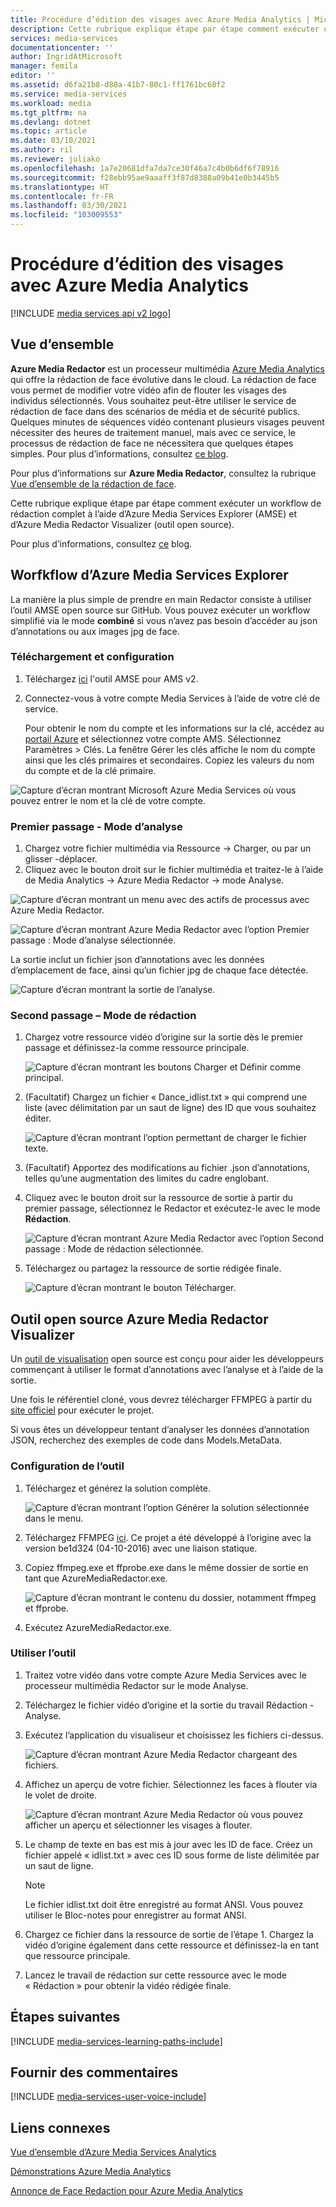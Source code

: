 ```yaml
---
title: Procédure d’édition des visages avec Azure Media Analytics | Microsoft Docs
description: Cette rubrique explique étape par étape comment exécuter un workflow de rédaction complet à l’aide d’Azure Media Services Explorer (AMSE) et d’Azure Media Redactor Visualizer (outil open source).
services: media-services
documentationcenter: ''
author: IngridAtMicrosoft
manager: femila
editor: ''
ms.assetid: d6fa21b8-d80a-41b7-80c1-ff1761bc68f2
ms.service: media-services
ms.workload: media
ms.tgt_pltfrm: na
ms.devlang: dotnet
ms.topic: article
ms.date: 03/10/2021
ms.author: ril
ms.reviewer: juliako
ms.openlocfilehash: 1a7e20681dfa7da7ce30f46a7c4b0b6df6f78916
ms.sourcegitcommit: f28ebb95ae9aaaff3f87d8388a09b41e0b3445b5
ms.translationtype: HT
ms.contentlocale: fr-FR
ms.lasthandoff: 03/30/2021
ms.locfileid: "103009553"
---
```

# <a name="redact-faces-with-azure-media-analytics-walkthrough"></a>Procédure d’édition des visages avec Azure Media Analytics

[!INCLUDE [media services api v2 logo](./includes/v2-hr.md)]

## <a name="overview"></a>Vue d’ensemble

**Azure Media Redactor** est un processeur multimédia [Azure Media Analytics](./legacy-components.md) qui offre la rédaction de face évolutive dans le cloud. La rédaction de face vous permet de modifier votre vidéo afin de flouter les visages des individus sélectionnés. Vous souhaitez peut-être utiliser le service de rédaction de face dans des scénarios de média et de sécurité publics. Quelques minutes de séquences vidéo contenant plusieurs visages peuvent nécessiter des heures de traitement manuel, mais avec ce service, le processus de rédaction de face ne nécessitera que quelques étapes simples. Pour plus d’informations, consultez [ce blog](https://azure.microsoft.com/blog/azure-media-redactor/).

Pour plus d’informations sur **Azure Media Redactor**, consultez la rubrique [Vue d’ensemble de la rédaction de face](media-services-face-redaction.md).

Cette rubrique explique étape par étape comment exécuter un workflow de rédaction complet à l’aide d’Azure Media Services Explorer (AMSE) et d’Azure Media Redactor Visualizer (outil open source).

Pour plus d’informations, consultez [ce](https://azure.microsoft.com/blog/redaction-preview-available-globally) blog.

## <a name="azure-media-services-explorer-workflow"></a>Worfkflow d’Azure Media Services Explorer

La manière la plus simple de prendre en main Redactor consiste à utiliser l’outil AMSE open source sur GitHub. Vous pouvez exécuter un workflow simplifié via le mode **combiné** si vous n’avez pas besoin d’accéder au json d’annotations ou aux images jpg de face.

### <a name="download-and-setup"></a>Téléchargement et configuration

1. Téléchargez [ici](https://aka.ms/amseforv2) l'outil AMSE pour AMS v2.
1. Connectez-vous à votre compte Media Services à l’aide de votre clé de service.

    Pour obtenir le nom du compte et les informations sur la clé, accédez au [portail Azure](https://portal.azure.com/) et sélectionnez votre compte AMS. Sélectionnez Paramètres > Clés. La fenêtre Gérer les clés affiche le nom du compte ainsi que les clés primaires et secondaires. Copiez les valeurs du nom du compte et de la clé primaire.

![Capture d’écran montrant Microsoft Azure Media Services où vous pouvez entrer le nom et la clé de votre compte.](./media/media-services-redactor-walkthrough/media-services-redactor-walkthrough001.png)

### <a name="first-pass--analyze-mode"></a>Premier passage - Mode d’analyse

1. Chargez votre fichier multimédia via Ressource -> Charger, ou par un glisser -déplacer. 
1. Cliquez avec le bouton droit sur le fichier multimédia et traitez-le à l’aide de Media Analytics -> Azure Media Redactor -> mode Analyse. 


![Capture d’écran montrant un menu avec des actifs de processus avec Azure Media Redactor.](./media/media-services-redactor-walkthrough/media-services-redactor-walkthrough002.png)

![Capture d’écran montrant Azure Media Redactor avec l’option Premier passage : Mode d’analyse sélectionnée.](./media/media-services-redactor-walkthrough/media-services-redactor-walkthrough003.png)

La sortie inclut un fichier json d’annotations avec les données d’emplacement de face, ainsi qu’un fichier jpg de chaque face détectée. 

![Capture d’écran montrant la sortie de l’analyse.](./media/media-services-redactor-walkthrough/media-services-redactor-walkthrough004.png)

### <a name="second-pass--redact-mode"></a>Second passage – Mode de rédaction

1. Chargez votre ressource vidéo d’origine sur la sortie dès le premier passage et définissez-la comme ressource principale. 

    ![Capture d’écran montrant les boutons Charger et Définir comme principal.](./media/media-services-redactor-walkthrough/media-services-redactor-walkthrough005.png)

2. (Facultatif) Chargez un fichier « Dance_idlist.txt » qui comprend une liste (avec délimitation par un saut de ligne) des ID que vous souhaitez éditer. 

    ![Capture d’écran montrant l’option permettant de charger le fichier texte.](./media/media-services-redactor-walkthrough/media-services-redactor-walkthrough006.png)

3. (Facultatif) Apportez des modifications au fichier .json d’annotations, telles qu’une augmentation des limites du cadre englobant. 
4. Cliquez avec le bouton droit sur la ressource de sortie à partir du premier passage, sélectionnez le Redactor et exécutez-le avec le mode **Rédaction**. 

    ![Capture d’écran montrant Azure Media Redactor avec l’option Second passage : Mode de rédaction sélectionnée.](./media/media-services-redactor-walkthrough/media-services-redactor-walkthrough007.png)

5. Téléchargez ou partagez la ressource de sortie rédigée finale. 

    ![Capture d’écran montrant le bouton Télécharger.](./media/media-services-redactor-walkthrough/media-services-redactor-walkthrough008.png)

## <a name="azure-media-redactor-visualizer-open-source-tool"></a>Outil open source Azure Media Redactor Visualizer

Un [outil de visualisation](https://github.com/Microsoft/azure-media-redactor-visualizer) open source est conçu pour aider les développeurs commençant à utiliser le format d’annotations avec l’analyse et à l’aide de la sortie.

Une fois le référentiel cloné, vous devrez télécharger FFMPEG à partir du [site officiel](https://ffmpeg.org/download.html) pour exécuter le projet.

Si vous êtes un développeur tentant d’analyser les données d’annotation JSON, recherchez des exemples de code dans Models.MetaData.

### <a name="set-up-the-tool"></a>Configuration de l’outil

1.  Téléchargez et générez la solution complète. 

    ![Capture d’écran montrant l’option Générer la solution sélectionnée dans le menu.](./media/media-services-redactor-walkthrough/media-services-redactor-walkthrough009.png)

2.  Téléchargez FFMPEG [ici](https://ffmpeg.org/download.html). Ce projet a été développé à l’origine avec la version be1d324 (04-10-2016) avec une liaison statique. 
3.  Copiez ffmpeg.exe et ffprobe.exe dans le même dossier de sortie en tant que AzureMediaRedactor.exe. 

    ![Capture d’écran montrant le contenu du dossier, notamment ffmpeg et ffprobe.](./media/media-services-redactor-walkthrough/media-services-redactor-walkthrough010.png)

4. Exécutez AzureMediaRedactor.exe. 

### <a name="use-the-tool"></a>Utiliser l’outil

1. Traitez votre vidéo dans votre compte Azure Media Services avec le processeur multimédia Redactor sur le mode Analyse. 
2. Téléchargez le fichier vidéo d’origine et la sortie du travail Rédaction - Analyse. 
3. Exécutez l’application du visualiseur et choisissez les fichiers ci-dessus. 

    ![Capture d’écran montrant Azure Media Redactor chargeant des fichiers.](./media/media-services-redactor-walkthrough/media-services-redactor-walkthrough011.png)

4. Affichez un aperçu de votre fichier. Sélectionnez les faces à flouter via le volet de droite. 
    
    ![Capture d’écran montrant Azure Media Redactor où vous pouvez afficher un aperçu et sélectionner les visages à flouter.](./media/media-services-redactor-walkthrough/media-services-redactor-walkthrough012.png)

5.  Le champ de texte en bas est mis à jour avec les ID de face. Créez un fichier appelé « idlist.txt » avec ces ID sous forme de liste délimitée par un saut de ligne. 

    >[!NOTE]
    > Le fichier idlist.txt doit être enregistré au format ANSI. Vous pouvez utiliser le Bloc-notes pour enregistrer au format ANSI.
    
6.  Chargez ce fichier dans la ressource de sortie de l’étape 1. Chargez la vidéo d’origine également dans cette ressource et définissez-la en tant que ressource principale. 
7.  Lancez le travail de rédaction sur cette ressource avec le mode « Rédaction » pour obtenir la vidéo rédigée finale. 

## <a name="next-steps"></a>Étapes suivantes 

[!INCLUDE [media-services-learning-paths-include](../../../includes/media-services-learning-paths-include.md)]

## <a name="provide-feedback"></a>Fournir des commentaires
[!INCLUDE [media-services-user-voice-include](../../../includes/media-services-user-voice-include.md)]

## <a name="related-links"></a>Liens connexes
[Vue d’ensemble d’Azure Media Services Analytics](./legacy-components.md)

[Démonstrations Azure Media Analytics](http://amslabs.azurewebsites.net/demos/Analytics.html)

[Annonce de Face Redaction pour Azure Media Analytics](https://azure.microsoft.com/blog/azure-media-redactor/)